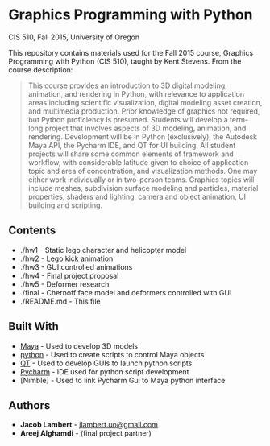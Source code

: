 # Graphics Programming with Python
CIS 510, Fall 2015, University of Oregon

This repository contains materials used for the Fall 2015 course, Graphics Programming with Python (CIS 510), taught by Kent Stevens. From the course description:

>This course provides an introduction to 3D digital modeling, animation, and rendering in Python, with relevance to application areas including scientific visualization, digital modeling asset creation, and multimedia production. Prior knowledge of graphics not required, but Python proficiency is presumed. Students will develop a term-long project that involves aspects of 3D modeling, animation, and rendering. Development will be in Python (exclusively), the Autodesk Maya API, the Pycharm IDE, and QT for UI building.  All student projects will share some common elements of framework and workflow, with considerable latitude given to choice of application topic and area of concentration, and visualization methods.  One may either work individually or in two-person teams.  Graphics topics will include meshes, subdivision surface modeling and particles, material properties, shaders and lighting, camera and object animation, UI building and scripting.


## Contents

* ./hw1 - Static lego character and helicopter model
* ./hw2 - Lego kick animation
* ./hw3 - GUI controlled animations
* ./hw4 - Final project proposal
* ./hw5 - Deformer research
* ./final - Chernoff face model and deformers controlled with GUI
* ./README.md - This file

## Built With

* [Maya](https://www.autodesk.com/products/maya/overview) - Used to develop 3D models
* [python](https://www.python.org) - Used to create scripts to control Maya objects
* [QT](https://www.qt.io/) - Used to develop GUIs to launch python scripts
* [Pycharm](https://www.jetbrains.com/pycharm/) - IDE used for python script development
* [Nimble] - Used to link Pycharm Gui to Maya python interface

## Authors

* **Jacob Lambert** - jlambert.uo@gmail.com
* **Areej Alghamdi** - (final project partner)
